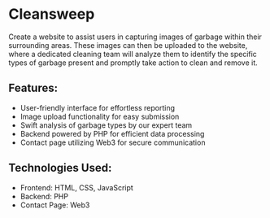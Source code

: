 # Cleansweep
Create a website to assist users in capturing images of garbage within their surrounding areas. These images can then be uploaded to the website, where a dedicated cleaning team will analyze them to identify the specific types of garbage present and promptly take action to clean and remove it.<br>
## Features:
* User-friendly interface for effortless reporting
* Image upload functionality for easy submission
* Swift analysis of garbage types by our expert team
* Backend powered by PHP for efficient data processing
* Contact page utilizing Web3 for secure communication

## Technologies Used:
* Frontend: HTML, CSS, JavaScript
* Backend: PHP
* Contact Page: Web3
